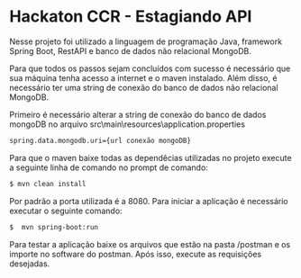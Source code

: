 # Hackaton CCR - Estagiando API
Nesse projeto foi utilizado a linguagem de programação Java, framework Spring Boot, RestAPI e banco de dados não relacional MongoDB.

Para que todos os passos sejam concluídos com sucesso é necessário que sua máquina tenha acesso a internet e o maven instalado. Além disso, é necessário ter uma string de conexão do banco de dados não relacional MongoDB.

Primeiro é necessário alterar a string de conexão do banco de dados mongoDB no arquivo src\main\resources\application.properties
```sh
spring.data.mongodb.uri={url conexão mongoDB}
```

Para que o maven baixe todas as dependêcias utilizadas no projeto execute a seguinte linha de comando no prompt de comando:
```sh
$ mvn clean install
```

Por padrão a porta utilizada é a 8080. Para iniciar a aplicação é necessário executar o seguinte comando:
```sh
$  mvn spring-boot:run
```

Para testar a aplicação baixe os arquivos que estão na pasta /postman e os importe no software do postman. Após isso, execute as requisições desejadas.
